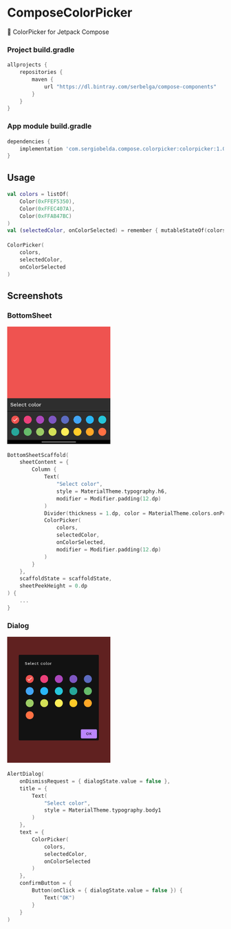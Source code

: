 # ComposeColorPicker
🎨 ColorPicker for Jetpack Compose

### Project build.gradle

```gradle
allprojects {
    repositories {
        maven {
            url "https://dl.bintray.com/serbelga/compose-components"
        }
    }
}
```

### App module build.gradle

```gradle
dependencies {
    implementation 'com.sergiobelda.compose.colorpicker:colorpicker:1.0.0-dev03'
}
```

## Usage

```kotlin
val colors = listOf(
    Color(0xFFEF5350),
    Color(0xFFEC407A),
    Color(0xFFAB47BC)
)
val (selectedColor, onColorSelected) = remember { mutableStateOf(colors[0]) }

ColorPicker(
    colors,
    selectedColor,
    onColorSelected
)
```

## Screenshots

### BottomSheet

<img src="./screenshots/sheet.png" width=240 />

```kotlin
BottomSheetScaffold(
    sheetContent = {
        Column {
            Text(
                "Select color",
                style = MaterialTheme.typography.h6,
                modifier = Modifier.padding(12.dp)
            )
            Divider(thickness = 1.dp, color = MaterialTheme.colors.onPrimary)
            ColorPicker(
                colors,
                selectedColor,
                onColorSelected,
                modifier = Modifier.padding(12.dp)
            )
        }
    },
    scaffoldState = scaffoldState,
    sheetPeekHeight = 0.dp
) {
    ...
}
```

### Dialog

<img src="./screenshots/dialog.png" width=240 />

```kotlin
AlertDialog(
    onDismissRequest = { dialogState.value = false },
    title = {
        Text(
            "Select color",
            style = MaterialTheme.typography.body1
        )
    },
    text = {
        ColorPicker(
            colors,
            selectedColor,
            onColorSelected
        )
    },
    confirmButton = {
        Button(onClick = { dialogState.value = false }) {
            Text("OK")
        }
    }
)
```
